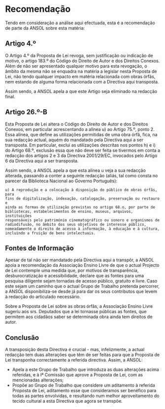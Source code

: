 # Recomendação

Tendo em consideração a análise aqui efectuada, esta é a recomendação de parte
da ANSOL sobre esta matéria:

## Artigo 4.º

O Artigo 4.º da Proposta de Lei revoga, sem justificação ou indicação de
motivo, o artigo 183.º do Código do Direito de Autor e dos Direitos Conexos.
Além de não ser apresentado qualquer motivo para esta revogação, o âmbito da
mesma não se enquadra na matéria a legislar nesta Proposta de Lei, não tendo
qualquer impacto em matéria relacionada com obras órfãs, nem estando de alguma
forma relacionada com a Directiva aqui transposta. 

Assim sendo, a ANSOL apela a que este Artigo seja eliminado na redacção final.

## Artigo 26.º-B

Esta Proposta de Lei altera o Código do Direito de Autor e dos Direitos
Conexos, em particular acrescentando a alínea u) ao Artigo 75.º, ponto 2. 
Essa alínea, que define as utilizações permitidas de uma obra órfã, fica, na
sua redacção actual, aquém do mandatado pela Directiva aqui a ser transposta.
Em particular, exclui as utilizações descritas nos pontos h) e i) do Artigo
68.º, exclusão essa que não deve ser feita se tivermos em conta a redacção dos
artigos 2 e 3 da Directiva 2001/29/EC, invocados pelo Artigo 6 da Directiva
aqui a ser transposta. 

Assim sendo, a ANSOL apela a que esta alínea u veja a sua redacção alterada,
passando a conter a seguinte redacção (aliás, tal como consta no parecer da
Biblioteca Nacional ao Governo Português):

	u) A reprodução e a colocação à disposição do público de obras órfãs, para
	fins de digitalização, indexação, catalogação, preservação ou restauro e
	ainda as formas de utilização previstas no artigo 68.o, por parte de
	bibliotecas, estabelecimentos de ensino, museus, arquivos, instituições
	responsáveis pelo património cinematográfico ou sonoro e organismos de
	radiodifusão, no âmbito dos seus objetivos de interesse público,
	nomeadamente o direito de acesso à informação, à educação e à cultura,
	incluindo a fruição de bens intelectuais.

## Fontes de Informação

Apesar de tal não ser mandatado pela Directiva aqui a transpôr, a ANSOL apoia
a recomendação da Associação Ensino Livre de que o actual Projecto de Lei
contemple uma medida que, por motivos de transparência, desburocratização e
acessibilidade, declare que as fontes para uma pesquisa diligente sejam
tornadas de acesso público, gratuito e livre. Caso este sejam um caminho que
o actual Grupo de Trabalho pretenda percorrer, a ANSOL disponibiliza-se desde
já para dar os seus contributos que levem à redacção do articulado necessário.

 Sobre a Proposta de Lei sobre as obras órfãs, a Associação Ensino Livre
 sugeriu aos srs. Deputados que a lei tornasse públicas as fontes, que
 permitem aos cidadãos saber se determinada obra ainda tem direitos de autor.

## Conclusão

A transposição desta Directiva é crucial - mas, infelizmente, a actual
redacção tem duas alterações que têm de ser feitas para que a Proposta de Lei
transponha correctamente a referida directiva. Assim, a ANSOL:
* Apela a este Grupo de Trabalho que introduza as duas alterações acima
  referidas, e à Iª Comissão que aprove a Proposta de Lei, com as mencionadas
  alterações;
* Propõe ao Grupo de Trabalho que considere um aditamento à referida Proposta
  de Lei, aditamento esse que consideramos ser benéfico para todas as partes
  envolvidas, e resultando num melhor aproveitamento do tecido cultural a esta
  Directiva que agora se transpõe.
